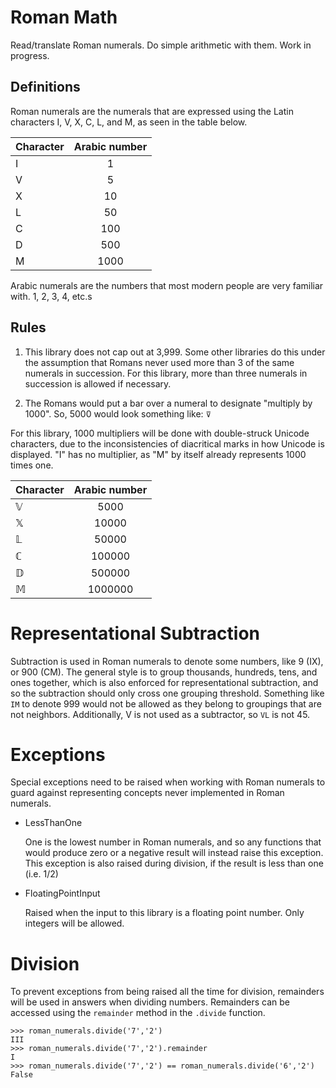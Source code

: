 # Roman Math

Read/translate Roman numerals. Do simple arithmetic with them. Work in progress.

## Definitions

Roman numerals are the numerals that are expressed using the Latin characters
I, V, X, C, L, and M, as seen in the table below.

| Character     | Arabic number  |
| ------------- |:--------------:|
| I             | 1              |
| V             | 5              |
| X             | 10             |
| L             | 50             |
| C             | 100            |
| D             | 500            |
| M             | 1000           |

Arabic numerals are the numbers that most modern people are very familiar with.
1, 2, 3, 4, etc.s


## Rules

1. This library does not cap out at 3,999. Some other libraries do this under the
assumption that Romans never used more than 3 of the same numerals in succession.
For this library, more than three numerals in succession is allowed if necessary.

2. The Romans would put a bar over a numeral to designate "multiply by 1000". So,
5000 would look something like: `⊽`

For this library, 1000 multipliers will be done with double-struck Unicode
characters, due to the inconsistencies of diacritical marks in how Unicode is
displayed. "I" has no multiplier, as "M" by itself already represents 1000
times one.

| Character     | Arabic number  |
| ------------- |:--------------:|
| 𝕍             | 5000           |
| 𝕏             | 10000          |
| 𝕃             | 50000          |
| ℂ             | 100000         |
| 𝔻             | 500000         |
| 𝕄             | 1000000         |


# Representational Subtraction

Subtraction is used in Roman numerals to denote some numbers, like 9 (IX), or 900 (CM).
The general style is to group thousands, hundreds, tens, and ones together, which
is also enforced for representational subtraction, and so the subtraction should
only cross one grouping threshold.  Something like `IM` to denote 999 would not
be allowed as they belong to groupings that are not neighbors.  Additionally, V is not
used as a subtractor, so `VL` is not 45.


# Exceptions

Special exceptions need to be raised when working with Roman numerals to guard
against representing concepts never implemented in Roman numerals.

 - LessThanOne

   One is the lowest number in Roman numerals, and so any functions that would produce
   zero or a negative result will instead raise this exception. This exception is
   also raised during division, if the result is less than one (i.e. 1/2)

 - FloatingPointInput

   Raised when the input to this library is a floating point number. Only integers
   will be allowed.


# Division

To prevent exceptions from being raised all the time for division, remainders will
be used in answers when dividing numbers.  Remainders can be accessed using the
`remainder` method in the `.divide` function.

```
>>> roman_numerals.divide('7','2')
III
>>> roman_numerals.divide('7','2').remainder
I
>>> roman_numerals.divide('7','2') == roman_numerals.divide('6','2')
False

```
